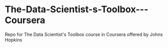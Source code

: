 # The-Data-Scientist-s-Toolbox---Coursera
Repo for The Data Scientist's Toolbox course in Coursera offered by Johns Hopkins
